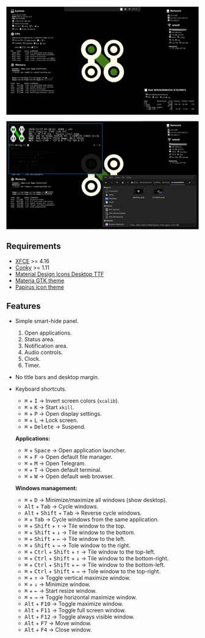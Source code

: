 <p align="center">
  <img src="screenshots/desktop.png"/>
</p>

<p align="center">
  <img src="screenshots/windows.png"/>
</p>

## Requirements

* [XFCE](https://xfce.org) >= 4.16
* [Conky](https://github.com/brndnmtthws/conky) >= 1.11
* [Material Design Icons Desktop TTF](https://github.com/Templarian/MaterialDesign-Font)
* [Materia GTK theme](https://github.com/nana-4/materia-theme)
* [Papirus icon theme](https://git.io/papirus-icon-theme)

## Features

* Simple smart-hide panel.

  1. Open applications.
  2. Status area.
  3. Notification area.
  4. Audio controls.
  5. Clock.
  6. Timer.

* No title bars and desktop margin.

* Keyboard shortcuts.

  * <kbd>⌘</kbd> + <kbd>I</kbd> -> Invert screen colors (`xcalib`).
  * <kbd>⌘</kbd> + <kbd>K</kbd> -> Start `xkill`.
  * <kbd>⌘</kbd> + <kbd>P</kbd> -> Open display settings.
  * <kbd>⌘</kbd> + <kbd>L</kbd> -> Lock screen.
  * <kbd>⌘</kbd> + <kbd>Delete</kbd> -> Suspend.

  **Applications:**

  * <kbd>⌘</kbd> + <kbd>Space</kbd> -> Open application launcher.
  * <kbd>⌘</kbd> + <kbd>F</kbd> -> Open default file manager.
  * <kbd>⌘</kbd> + <kbd>M</kbd> -> Open Telegram.
  * <kbd>⌘</kbd> + <kbd>T</kbd> -> Open default terminal.
  * <kbd>⌘</kbd> + <kbd>W</kbd> -> Open default web browser.

  **Windows management:**

  * <kbd>⌘</kbd> + <kbd>D</kbd> -> Minimize/maximize all windows (show desktop).
  * <kbd>Alt</kbd> + <kbd>Tab</kbd> -> Cycle windows.
  * <kbd>Alt</kbd> + <kbd>Shift</kbd> + <kbd>Tab</kbd> -> Reverse cycle windows.
  * <kbd>⌘</kbd> + <kbd>Tab</kbd> -> Cycle windows from the same application.
  * <kbd>⌘</kbd> + <kbd>Shift</kbd> + <kbd>↑</kbd> -> Tile window to the top.
  * <kbd>⌘</kbd> + <kbd>Shift</kbd> + <kbd>↓</kbd> -> Tile window to the bottom.
  * <kbd>⌘</kbd> + <kbd>Shift</kbd> + <kbd>←</kbd> -> Tile window to the left.
  * <kbd>⌘</kbd> + <kbd>Shift</kbd> + <kbd>→</kbd> -> Tole window to the right.
  * <kbd>⌘</kbd> + <kbd>Ctrl</kbd> + <kbd>Shift</kbd> + <kbd>↑</kbd> -> Tile window to the top-left.
  * <kbd>⌘</kbd> + <kbd>Ctrl</kbd> + <kbd>Shift</kbd> + <kbd>↓</kbd> -> Tile window to the bottom-right.
  * <kbd>⌘</kbd> + <kbd>Ctrl</kbd> + <kbd>Shift</kbd> + <kbd>←</kbd> -> Tile window to the bottom-left.
  * <kbd>⌘</kbd> + <kbd>Ctrl</kbd> + <kbd>Shift</kbd> + <kbd>→</kbd> -> Tole window to the top-right.
  * <kbd>⌘</kbd> + <kbd>↑</kbd> -> Toggle vertical maximize window.
  * <kbd>⌘</kbd> + <kbd>↓</kbd> -> Minimize window.
  * <kbd>⌘</kbd> + <kbd>←</kbd> -> Start resize window.
  * <kbd>⌘</kbd> + <kbd>→</kbd> -> Toggle horizontal maximize window.
  * <kbd>Alt</kbd> + <kbd>F10</kbd> -> Toggle maximize window.
  * <kbd>Alt</kbd> + <kbd>F11</kbd> -> Toggle full screen window.
  * <kbd>Alt</kbd> + <kbd>F12</kbd> -> Toggle always visible window.
  * <kbd>Alt</kbd> + <kbd>F7</kbd> -> Move window.
  * <kbd>Alt</kbd> + <kbd>F4</kbd> -> Close window.

